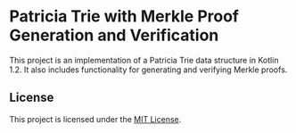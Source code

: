 # Patricia Trie with Merkle Proof Generation and Verification

This project is an implementation of a Patricia Trie data structure in Kotlin 1.2. It also includes functionality for generating and verifying Merkle proofs.

## License

This project is licensed under the [MIT License](LICENSE).
